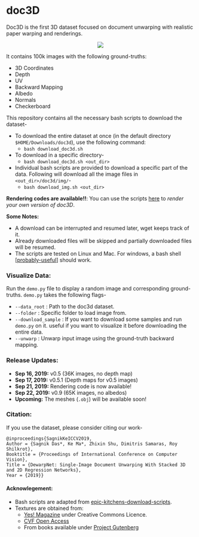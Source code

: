 
# doc3D
Doc3D is the first 3D dataset focused on document unwarping with realistic paper warping and renderings.
<p align="center">
  <img src="data.gif">
</p>

It contains 100k images with the following ground-truths:
- 3D Coordinates
- Depth 
- UV
- Backward Mapping
- Albedo
- Normals
- Checkerboard

This repository contains all the necessary bash scripts to download the dataset-
- To download the entire dataset at once (in the default directory `$HOME/Downloads/doc3d`), use the following command:
    - `bash download_doc3d.sh`
- To download in a specific directory-
    - `bash download_doc3d.sh <out_dir>`
- Individual bash scripts are provided to download a specific part of the data. Following will download all the image files in `<out_dir>/doc3d/img/`- 
    - `bash download_img.sh <out_dir>`

**Rendering codes are available!!**: You can use the scripts [here](https://github.com/sagniklp/doc3D-renderer) to *render your own version of doc3D*.

**Some Notes:** 
- A download can be interrupted and resumed later, wget keeps track of it. 
- Already downloaded files will be skipped and partially downloaded files will be resumed.
- The scripts are tested on Linux and Mac. For windows, a bash shell [[probably-useful](https://itsfoss.com/install-bash-on-windows/)] should work.

### Visualize Data:
Run the `demo.py` file to display a random image and corresponding ground-truths. `demo.py` takes the following flags-	
- `--data_root` : Path to the doc3d dataset.
- `--folder` : Specific folder to load image from.
- `--download_sample` : If you want to download some samples and run `demo.py` on it. useful if you want to visualize it before downloading the entire data.
- `--unwarp` : Unwarp input image using the ground-truth backward mapping. 


### Release Updates:
- **Sep 16, 2019:** v0.5 (36K images, no depth map) 
- **Sep 17, 2019:** v0.5.1 (Depth maps for v0.5 images)
- **Sep 21, 2019:** Rendering code is now available! 
- **Sep 22, 2019:** v0.9 (65K images, no albedos) 
- **Upcoming:** The meshes (`.obj`) will be available soon!

### Citation:
If you use the dataset, please consider citing our work-
```
@inproceedings{SagnikKeICCV2019, 
Author = {Sagnik Das*, Ke Ma*, Zhixin Shu, Dimitris Samaras, Roy Shilkrot}, 
Booktitle = {Proceedings of International Conference on Computer Vision}, 
Title = {DewarpNet: Single-Image Document Unwarping With Stacked 3D and 2D Regression Networks}, 
Year = {2019}}   
```
#### Acknowlegement: 
- Bash scripts are adapted from [epic-kitchens-download-scripts](https://github.com/epic-kitchens/download-scripts). 
- Textures are obtained from:
  - [Yes! Magazine](https://issues.yesmagazine.org/) under Creative Commons Licence.
  - [CVF Open Access](http://openaccess.thecvf.com/menu.py)
  - From books available under [Project Gutenberg](https://www.gutenberg.org/) 
